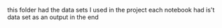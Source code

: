 this folder had the data sets I used in the project each notebook had is't data set as an output in the end
